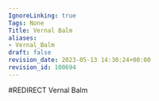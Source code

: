 ```yaml
---
IgnoreLinking: true
Tags: None
Title: Vernal Balm
aliases:
- Vernal_Balm
draft: false
revision_date: 2023-05-13 14:30:24+00:00
revision_id: 100694
---
```


#REDIRECT Vernal Balm
